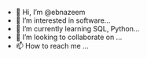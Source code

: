 - 👋 Hi, I’m @ebnazeem
- 👀 I’m interested in software...
- 🌱 I’m currently learning SQL, Python...
- 💞️ I’m looking to collaborate on ...
- 📫 How to reach me ...

<!---
ebnazeem/ebnazeem is a ✨ special ✨ repository because its `README.md` (this file) appears on your GitHub profile.
You can click the Preview link to take a look at your changes.
--->
